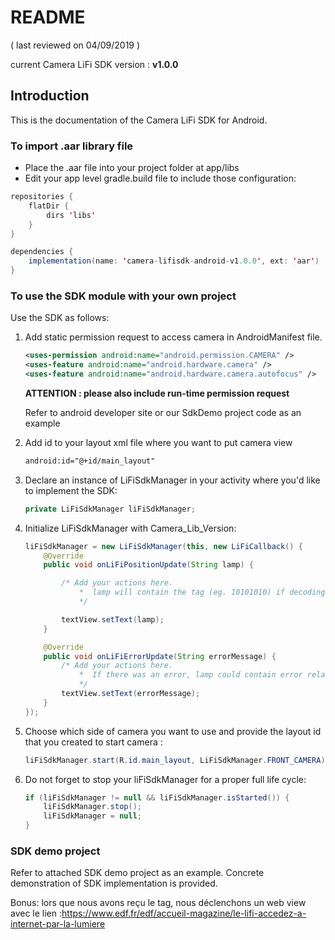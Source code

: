 # **README**

( last reviewed on 04/09/2019 )

current Camera LiFi SDK version : **v1.0.0**

## **Introduction**

This is the documentation of the Camera LiFi SDK for Android.

### **To import .aar library file**

* Place the .aar file into your project folder at app/libs
* Edit your app level gradle.build file to include those configuration:

```java
repositories {
    flatDir {
        dirs 'libs'
    }
}

dependencies {
    implementation(name: 'camera-lifisdk-android-v1.0.0', ext: 'aar')
}
```

### **To use the SDK module with your own project**

Use the SDK as follows:

1. Add static permission request to access camera in AndroidManifest file.

    ```xml
    <uses-permission android:name="android.permission.CAMERA" />
    <uses-feature android:name="android.hardware.camera" />
    <uses-feature android:name="android.hardware.camera.autofocus" />
    ```

    **ATTENTION : please also include run-time permission request**

    Refer to android developer site or our SdkDemo project code as an example

2. Add id to your layout xml file where you want to put camera view

    ```xml
    android:id="@+id/main_layout"
    ```

3. Declare an instance of LiFiSdkManager in your activity where you'd like to implement the SDK:

    ```java
    private LiFiSdkManager liFiSdkManager;
    ```

4. Initialize LiFiSdkManager with Camera_Lib_Version:

    ```java
    liFiSdkManager = new LiFiSdkManager(this, new LiFiCallback() {
        @Override
        public void onLiFiPositionUpdate(String lamp) {

            /* Add your actions here.
                *  lamp will contain the tag (eg. 10101010) if decoding was successful.
                */

            textView.setText(lamp);
        }

        @Override
        public void onLiFiErrorUpdate(String errorMessage) {
            /* Add your actions here.
                *  If there was an error, lamp could contain error related text like "No lamp detected" or "Weak signal", etc.
                */
            textView.setText(errorMessage);
        }
    });
    ```

5. Choose which side of camera you want to use and provide the layout id that you created to start camera :

    ```java
    liFiSdkManager.start(R.id.main_layout, LiFiSdkManager.FRONT_CAMERA);
    ```

6. Do not forget to stop your liFiSdkManager for a proper full life cycle:

    ```java
    if (liFiSdkManager != null && liFiSdkManager.isStarted()) {
        liFiSdkManager.stop();
        liFiSdkManager = null;
    }
    ```

### **SDK demo project**

Refer to attached SDK demo project as an example. Concrete demonstration of SDK implementation is provided.

Bonus: lors que nous avons reçu le tag, nous déclenchons un web view avec le lien :https://www.edf.fr/edf/accueil-magazine/le-lifi-accedez-a-internet-par-la-lumiere

